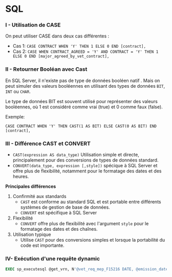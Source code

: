 # SQL
### I - Utilisation de CASE
On peut utiliser CASE dans deux cas différentes :
* Cas 1:
    ``CASE CONTRACT WHEN 'Y' THEN 1 ELSE 0 END [contract],``
* Cas 2: 
    ``CASE WHEN CONTRACT_AGREED = 'Y' AND CONTRACT = 'Y' THEN 1 ELSE 0 END [major_agreed_by_vet_contract],``

### II - Retourner Booléan avec Cast
En SQL Server, il n'existe pas de type de données booléen natif .
Mais on peut simuler des valeurs booléennes en utilisant des types de données ``BIT``, ``INT`` ou ``CHAR``.

Le type de données BIT est souvent utilisé pour représenter des valeurs booléennes, où 1 est considéré comme vrai (true) et 0 comme faux (false).

Exemple:
````
CASE CONTRACT WHEN 'Y' THEN CAST(1 AS BIT) ELSE CAST(0 AS BIT) END [contract],
````

### III - Différence CAST et CONVERT
* ``CAST(expression AS data_type)``
    Utilisation simple et directe, principalement pour des conversions de types de données standard.
* ``CONVERT(data_type, expression [,style])``
    spécique à SQL Server et offre plus de flexibilité, notamment pour le formatage des dates et des heures.

__Principales différences__
1. Confirmité aux standards
    * ``CAST`` est conforme au standard SQL et est portable entre différents systèmes de gestion de base de données.
    * ``CONVERT`` est spécifique à SQL Server
2. Flexibilité
    * ``CONVERT`` offre plus de flexibilité avec l'argument ``style`` pour le formatage des dates et des chaînes.
3. Utilisation typique
    * Utilise ``CAST`` pour des conversions simples et lorsque la portabilité du code est importante.

### IV- Exécution d'une requête dynamic
````SQL
EXEC sp_executesql @get_vrn, N'@vet_req_mep_F15216 DATE, @emission_date DATE', @vet_req_mep_F15216, @emission_date;
````